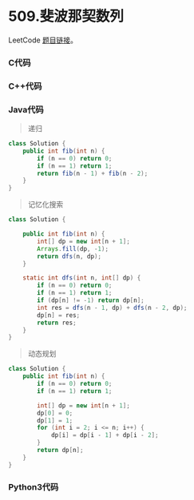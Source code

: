 # 509.斐波那契数列

LeetCode [题目链接](https://leetcode.cn/problems/fibonacci-number)。

### C代码

### C++代码

### Java代码

> 递归
```Java
class Solution {
    public int fib(int n) {
        if (n == 0) return 0;
        if (n == 1) return 1;
        return fib(n - 1) + fib(n - 2);
    }
}
```
> 记忆化搜索
```Java
class Solution {

    public int fib(int n) {
        int[] dp = new int[n + 1];
        Arrays.fill(dp, -1);
        return dfs(n, dp);
    }

    static int dfs(int n, int[] dp) {
        if (n == 0) return 0;
        if (n == 1) return 1;
        if (dp[n] != -1) return dp[n];
        int res = dfs(n - 1, dp) + dfs(n - 2, dp);
        dp[n] = res;
        return res;
    }
}
```
> 动态规划
```Java
class Solution {
    public int fib(int n) {
        if (n == 0) return 0;
        if (n == 1) return 1;

        int[] dp = new int[n + 1];
        dp[0] = 0;
        dp[1] = 1;
        for (int i = 2; i <= n; i++) {
            dp[i] = dp[i - 1] + dp[i - 2];
        }
        return dp[n];
    }
}
```

### Python3代码